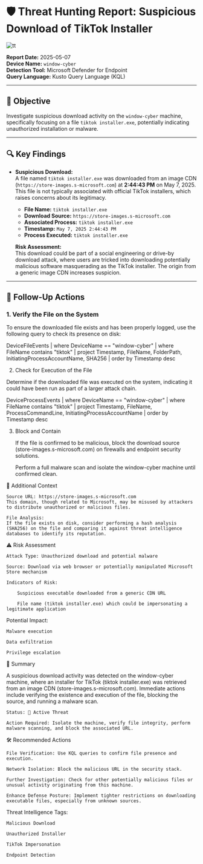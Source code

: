 # 🛡️ Threat Hunting Report: Suspicious Download of TikTok Installer

![tt](https://github.com/user-attachments/assets/ff6c9ae1-45a1-4693-9777-6fb3132988cb)


**Report Date:** 2025-05-07  
**Device Name:** `window-cyber`  
**Detection Tool:** Microsoft Defender for Endpoint  
**Query Language:** Kusto Query Language (KQL)  

---

## 🎯 Objective

Investigate suspicious download activity on the `window-cyber` machine, specifically focusing on a file `tiktok installer.exe`, potentially indicating unauthorized installation or malware.

---

## 🔍 Key Findings

- **Suspicious Download:**  
  A file named `tiktok installer.exe` was downloaded from an image CDN (`https://store-images.s-microsoft.com`) at **2:44:43 PM** on May 7, 2025. This file is not typically associated with official TikTok installers, which raises concerns about its legitimacy.

  - **File Name:** `tiktok installer.exe`
  - **Download Source:** `https://store-images.s-microsoft.com`
  - **Associated Process:** `tiktok installer.exe`
  - **Timestamp:** `May 7, 2025 2:44:43 PM`
  - **Process Executed:** `tiktok installer.exe`
  
  **Risk Assessment:**  
  This download could be part of a social engineering or drive-by download attack, where users are tricked into downloading potentially malicious software masquerading as the TikTok installer. The origin from a generic image CDN increases suspicion.

---

## 🧪 Follow-Up Actions

### 1. **Verify the File on the System**
To ensure the downloaded file exists and has been properly logged, use the following query to check its presence on disk:

DeviceFileEvents
| where DeviceName == "window-cyber"
| where FileName contains "tiktok"
| project Timestamp, FileName, FolderPath, InitiatingProcessAccountName, SHA256
| order by Timestamp desc

2. Check for Execution of the File

Determine if the downloaded file was executed on the system, indicating it could have been run as part of a larger attack chain.

DeviceProcessEvents
| where DeviceName == "window-cyber"
| where FileName contains "tiktok"
| project Timestamp, FileName, ProcessCommandLine, InitiatingProcessAccountName
| order by Timestamp desc

3. Block and Contain

    If the file is confirmed to be malicious, block the download source (store-images.s-microsoft.com) on firewalls and endpoint security solutions.

    Perform a full malware scan and isolate the window-cyber machine until confirmed clean.



🧩 Additional Context

    Source URL: https://store-images.s-microsoft.com
    This domain, though related to Microsoft, may be misused by attackers to distribute unauthorized or malicious files.

    File Analysis:
    If the file exists on disk, consider performing a hash analysis (SHA256) on the file and comparing it against threat intelligence databases to identify its reputation.

⚠️ Risk Assessment

    Attack Type: Unauthorized download and potential malware

    Source: Download via web browser or potentially manipulated Microsoft Store mechanism

    Indicators of Risk:

        Suspicious executable downloaded from a generic CDN URL

        File name (tiktok installer.exe) which could be impersonating a legitimate application

Potential Impact:

    Malware execution

    Data exfiltration

    Privilege escalation

🚨 Summary

A suspicious download activity was detected on the window-cyber machine, where an installer for TikTok (tiktok installer.exe) was retrieved from an image CDN (store-images.s-microsoft.com). Immediate actions include verifying the existence and execution of the file, blocking the source, and running a malware scan.

    Status: 🚨 Active Threat

    Action Required: Isolate the machine, verify file integrity, perform malware scanning, and block the associated URL.

🛠️ Recommended Actions

    File Verification: Use KQL queries to confirm file presence and execution.

    Network Isolation: Block the malicious URL in the security stack.

    Further Investigation: Check for other potentially malicious files or unusual activity originating from this machine.

    Enhance Defense Posture: Implement tighter restrictions on downloading executable files, especially from unknown sources.

Threat Intelligence Tags:

    Malicious Download

    Unauthorized Installer

    TikTok Impersonation

    Endpoint Detection
